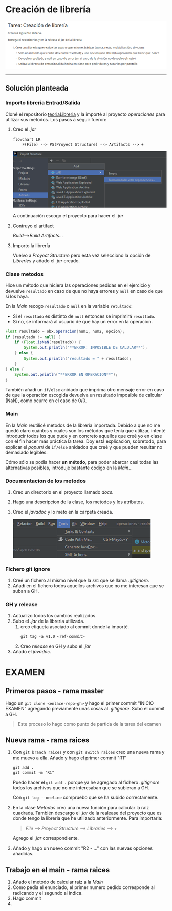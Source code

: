 # Creación de librería
![enunciado](imagenesReadme/enunciadoLibreria.png)

-----
## Solución planteada
### Importo libreria Entrad/Salida
Cloné el repositorio [teoriaLibreria](https://github.com/acastineiraduran/teoriaLibreria.git)
y la importé al proyecto _operaciones_ 
para utilizar sus metodos. Los pasos a seguir
fueron:
1. Creo el _.jar_
    ```mermaid
    flowchart LR
        F(File) --> PS(Proyect Structure) --> Artifacts --> +
    ```
    ![pasosJar](imagenesReadme/pasosJar.png)

    A continuación escogo el proyecto para hacer el _.jar_

2. Contruyo el artifact

    _Build-->Build Artifacts..._

3. Importo la librería

    Vuelvo a _Proyect Structure_ pero esta vez selecciono la opción de _Libreries_
    y añado el _.jar_ creado.

### Clase metodos
Hice un método que hiciera las operaciones pedidas en el ejercicio y devuelve 
`resultado` en caso de que no haya errores y `null` en caso de que sí los haya.

En la _Main_ recogo `resultado` o `null` en la variable `retultado`:
* Si el `resultado` es distinto de `null` entonces se imprimirá `resultado`.
* Si no, se informará al usuario de que hay un error en la operacion.
```java
Float resultado = obx.operacion(num1, num2, opcion);
if (resultado != null) { 
    if (Float.isNaN(resultado)) { 
        System.out.println("**ERROR: IMPOSIBLE DE CALULAR**");
    } else {
        System.out.println("resultado = " + resultado);
    }
} else {
    System.out.println("**ERROR EN OPERACION**");
}
```
También añadí un `if/else` anidado que imprima otro mensaje error en caso de que la
operación escogida devuelva un resultado imposible de calcular (NaN), como ocurre
en el caso de 0/0.

### Main
En la _Main_ reutilicé metodos de la librería importada. Debido a que no me quedó claro
cuántos y cuáles son los métodos que tenía que utilizar, intenté introducir todos
los que pude y en concreto aquellos que creé yo en clase con el fin hacer más práctica
la tarea. Doy está explicación, sobretodo, para explicar el _popurrí_ de `if/else`
anidados que creé y que pueden resultar no demasiado legibles.

Cómo sólo se podía hacer **un método**, para poder abarcar casi todas las alternativas
posibles, introduje bastante código en la _Main_...

### Documentacion de los metodos
1. Creo un directorio en el proyecto llamado _docs_.
2. Hago una descripcion de la clase, los metodos y los atributos.
3. Creo el _javadoc_ y lo meto en la carpeta creada.
  
    ![javadocProcess](imagenesReadme/javadocProcess.png)

### Fichero git ignore
1. Creé un fichero al mismo nivel que la _src_ que se llama _.gitignore_.
2. Añadí en el fichero todos aquellos archivos que no me interesan que se suban 
a GH.

### GH y release
1. Actualizo todos los cambios realizados.
2. Subo el _.jar_ de la libreria utilizada.
   1. creo etiqueta asociado al commit donde la importé.
      ```
      git tag -a v1.0 <ref-commit>
      ```
   2. Creo _release_ en GH y subo el _.jar_ 
3. Añado el _javadoc_.

# EXAMEN
## Primeros pasos - **rama master**
Hago un `git clone <enlace-repo-gh>` y hago el primer commit "INICIO EXAMEN"
agregando previamente unas cosas al _.gitignore_. Subo el commit a GH.
   > Este proceso lo hago como punto de partida de la tarea del examen

## Nueva rama - **rama raices**
1. Con `git branch raices` y con `git switch raices` creo una nueva rama y 
me muevo a ella. Añado y hago el primer commit "R1"
   ````
   git add .
   git commit -m "R1"
   ````
   Puedo hacer el `git add .` porque ya he agregado al fichero _.gitignore_
   todos los archivos que no me interesaban que se subieran a GH.
   
   Con `git log --oneline` compruebo que se ha subido correctamente.


2. En la clase _Metodos_ creo una nueva función para calcular la raiz cuadrada.
También descargo el _.jar_ de la realease del proyecto que es donde tengo la
libreria que he utilizado anteriormente. Para importarla:

   >_File --> Proyect Structure --> Libraries --> +_ 

   Agrego el _.jar_ correspondiente.


3. Añado y hago un nuevo commit "R2 - ..." con las nuevas opciones añadidas.

## Trabajo en el main - **rama raices**
1. Añado el metodo de calcular raiz a la _Main_
2. Como pedía el enunciado, el primer numero pedido corresponde al 
radicando y el segundo al indica.
3. Hago commit
4. 
